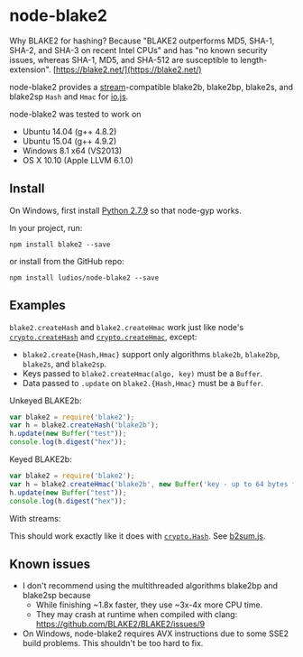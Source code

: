 node-blake2
===

Why BLAKE2 for hashing?  Because "BLAKE2 outperforms MD5, SHA-1, SHA-2,
and SHA-3 on recent Intel CPUs" and has "no known security issues, whereas
SHA-1, MD5, and SHA-512 are susceptible to length-extension".
[https://blake2.net/](https://blake2.net/)

node-blake2 provides a [stream](https://iojs.org/api/stream.html)-compatible
blake2b, blake2bp, blake2s, and blake2sp `Hash` and `Hmac` for [io.js](https://iojs.org/).

node-blake2 was tested to work on
-	Ubuntu 14.04 (g++ 4.8.2)
-	Ubuntu 15.04 (g++ 4.9.2)
-	Windows 8.1 x64 (VS2013)
-	OS X 10.10 (Apple LLVM 6.1.0)


Install
---

On Windows, first install [Python 2.7.9](https://www.python.org/downloads/release/python-279/) so that node-gyp works.

In your project, run:

```
npm install blake2 --save
```

or install from the GitHub repo:

```
npm install ludios/node-blake2 --save
```


Examples
---

`blake2.createHash` and `blake2.createHmac` work just like node's
[`crypto.createHash`](https://iojs.org/api/crypto.html#crypto_crypto_createhash_algorithm) and
[`crypto.createHmac`](https://iojs.org/api/crypto.html#crypto_crypto_createhmac_algorithm_key), except:

-	`blake2.create{Hash,Hmac}` support only algorithms `blake2b`, `blake2bp`,
	`blake2s`, and `blake2sp`.
-	Keys passed to `blake2.createHmac(algo, key)` must be a `Buffer`.
-	Data passed to `.update` on `blake2.{Hash,Hmac}` must be a `Buffer`.

Unkeyed BLAKE2b:

```js
var blake2 = require('blake2');
var h = blake2.createHash('blake2b');
h.update(new Buffer("test"));
console.log(h.digest("hex"));
```

Keyed BLAKE2b:

```js
var blake2 = require('blake2');
var h = blake2.createHmac('blake2b', new Buffer('key - up to 64 bytes for blake2b, 32 for blake2s'));
h.update(new Buffer("test"));
console.log(h.digest("hex"));
```

With streams:

This should work exactly like it does with [`crypto.Hash`](https://iojs.org/api/crypto.html#crypto_crypto_createhash_algorithm).  See [b2sum.js](https://github.com/ludios/node-blake2/blob/master/b2sum.js).


Known issues
---

-	I don't recommend using the multithreaded algorithms blake2bp and blake2sp because
	-	While finishing ~1.8x faster, they use ~3x-4x more CPU time.
	-	They may crash at runtime when compiled with clang:
		https://github.com/BLAKE2/BLAKE2/issues/9
-	On Windows, node-blake2 requires AVX instructions due to some SSE2 build
	problems.  This shouldn't be too hard to fix.
